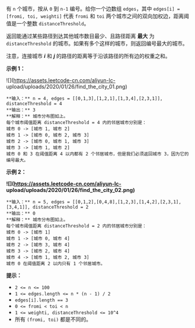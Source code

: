 有 `n` 个城市，按从 `0` 到 `n-1` 编号。给你一个边数组 `edges`，其中 `edges[i] = [fromi, toi,
weighti]` 代表 `fromi` 和 `toi` 两个城市之间的双向加权边，距离阈值是一个整数 `distanceThreshold`。

返回能通过某些路径到达其他城市数目最少、且路径距离 **最大** 为 `distanceThreshold`
的城市。如果有多个这样的城市，则返回编号最大的城市。

注意，连接城市 _**i**_ 和 _**j**_ 的路径的距离等于沿该路径的所有边的权重之和。

**示例 1：**

![](https://assets.leetcode-cn.com/aliyun-lc-
upload/uploads/2020/01/26/find_the_city_01.png)

    
    
    **输入：** n = 4, edges = [[0,1,3],[1,2,1],[1,3,4],[2,3,1]], distanceThreshold = 4
    **输出：** 3
    **解释：** 城市分布图如上。
    每个城市阈值距离 distanceThreshold = 4 内的邻居城市分别是：
    城市 0 -> [城市 1, 城市 2] 
    城市 1 -> [城市 0, 城市 2, 城市 3] 
    城市 2 -> [城市 0, 城市 1, 城市 3] 
    城市 3 -> [城市 1, 城市 2] 
    城市 0 和 3 在阈值距离 4 以内都有 2 个邻居城市，但是我们必须返回城市 3，因为它的编号最大。
    

**示例 2：**

**![](https://assets.leetcode-cn.com/aliyun-lc-
upload/uploads/2020/01/26/find_the_city_02.png)**

    
    
    **输入：** n = 5, edges = [[0,1,2],[0,4,8],[1,2,3],[1,4,2],[2,3,1],[3,4,1]], distanceThreshold = 2
    **输出：** 0
    **解释：** 城市分布图如上。 
    每个城市阈值距离 distanceThreshold = 2 内的邻居城市分别是：
    城市 0 -> [城市 1] 
    城市 1 -> [城市 0, 城市 4] 
    城市 2 -> [城市 3, 城市 4] 
    城市 3 -> [城市 2, 城市 4]
    城市 4 -> [城市 1, 城市 2, 城市 3] 
    城市 0 在阈值距离 2 以内只有 1 个邻居城市。
    

**提示：**

  * `2 <= n <= 100`
  * `1 <= edges.length <= n * (n - 1) / 2`
  * `edges[i].length == 3`
  * `0 <= fromi < toi < n`
  * `1 <= weighti, distanceThreshold <= 10^4`
  * 所有 `(fromi, toi)` 都是不同的。


